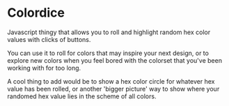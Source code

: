 # Colordice
Javascript thingy that allows you to roll and highlight random hex color values with clicks of buttons.

You can use it to roll for colors that may inspire your next design, or to explore new colors when you feel bored with the colorset that you've been working with for too long.

A cool thing to add would be to show a hex color circle for whatever hex value has been rolled, or another 'bigger picture' way to show where your randomed hex value lies in the scheme of all colors.
